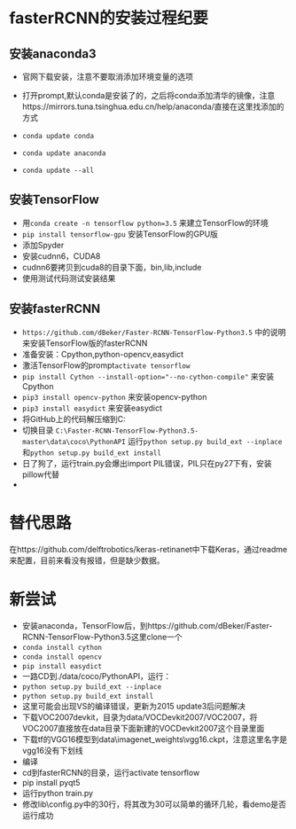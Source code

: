 # fasterRCNN的安装过程纪要

## 安装anaconda3

- 官网下载安装，注意不要取消添加环境变量的选项

- 打开prompt,默认conda是安装了的，之后将conda添加清华的镜像，注意https://mirrors.tuna.tsinghua.edu.cn/help/anaconda/直接在这里找添加的方式

- `conda update conda`

- `conda update anaconda`

- `conda update --all`

## 安装TensorFlow

- 用`conda create -n tensorflow python=3.5` 来建立TensorFlow的环境
- `pip install tensorflow-gpu` 安装TensorFlow的GPU版
- 添加Spyder
- 安装cudnn6，CUDA8
- cudnn6要拷贝到cuda8的目录下面，bin,lib,include
- 使用测试代码测试安装结果

## 安装fasterRCNN

- `https://github.com/dBeker/Faster-RCNN-TensorFlow-Python3.5` 中的说明来安装TensorFlow版的fasterRCNN
- 准备安装：Cpython,python-opencv,easydict
- 激活TensorFlow的prompt`activate tensorflow`
- `pip install Cython --install-option="--no-cython-compile"` 来安装Cpython
- `pip3 install opencv-python` 来安装opencv-python
- `pip3 install easydict` 来安装easydict
- 将GitHub上的代码解压缩到C:
- 切换目录 `C:\Faster-RCNN-TensorFlow-Python3.5-master\data\coco\PythonAPI` 运行`python setup.py build_ext --inplace` 和`python setup.py build_ext install`
- 日了狗了，运行train.py会爆出import PIL错误，PIL只在py27下有，安装pillow代替
- ​


# 替代思路

在https://github.com/delftrobotics/keras-retinanet中下载Keras，通过readme来配置，目前来看没有报错，但是缺少数据。



# 新尝试

- 安装anaconda，TensorFlow后，到https://github.com/dBeker/Faster-RCNN-TensorFlow-Python3.5这里clone一个
- `conda install cython` 
- `conda install opencv`
- `pip install easydict`
- 一路CD到./data/coco/PythonAPI，运行：
- `python setup.py build_ext --inplace`
- `python setup.py build_ext install`
- 这里可能会出现VS的编译错误，更新为2015 update3后问题解决
- 下载VOC2007devkit，目录为data/VOCDevkit2007/VOC2007，将VOC2007直接放在data目录下面新建的VOCDevkit2007这个目录里面
- 下载tf的VGG16模型到data\imagenet_weights\vgg16.ckpt，注意这里名字是vgg16没有下划线
- 编译
- cd到fasterRCNN的目录，运行activate tensorflow
- pip install pyqt5
- 运行python train.py
- 修改lib\config.py中的30行，将其改为30可以简单的循环几轮，看demo是否运行成功